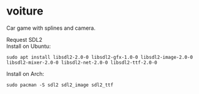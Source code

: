 # voiture
Car game with splines and camera.

Request SDL2  
Install on Ubuntu:
```
sudo apt install libsdl2-2.0-0 libsdl2-gfx-1.0-0 libsdl2-image-2.0-0 libsdl2-mixer-2.0-0 libsdl2-net-2.0-0 libsdl2-ttf-2.0-0
```

Install on Arch:
```
sudo pacman -S sdl2 sdl2_image sdl2_ttf
```
